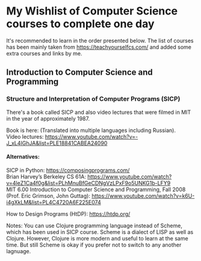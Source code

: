 # My Wishlist of Computer Science courses to complete one day

It's recommended to learn in the order presented below. The list of courses has been mainly taken from https://teachyourselfcs.com/ and added some extra courses and links by me.

## Introduction to Computer Science and Programming

### Structure and Interpretation of Computer Programs (SICP)

There's a book called SICP and also video lectures that were filmed in MIT in the year of approximately 1987.

Book is here: (Translated into multiple languages including Russian).<br>
Video lectures: https://www.youtube.com/watch?v=-J_xL4IGhJA&list=PLE18841CABEA24090

#### Alternatives:

SICP in Python: https://composingprograms.com/<br>
Brian Harvey’s Berkeley CS 61A: https://www.youtube.com/watch?v=4leZ1Ca4f0g&list=PLhMnuBfGeCDNgVzLPxF9o5UNKG1b-LFY9<br>
MIT 6.00 Introduction to Computer Science and Programming, Fall 2008 (Prof. Eric Grimson, John Guttag): https://www.youtube.com/watch?v=k6U-i4gXkLM&list=PL4C4720A6F225E074<br>

How to Design Programs (HtDP): https://htdp.org/

Notes: You can use Clojure programming language instead of Scheme, which has been used in SICP course. Scheme is a dialect of LISP as well as Clojure. However, Clojure is more modern and useful to learn at the same time. But still Scheme is okay if you prefer not to switch to any another lagnuage.
